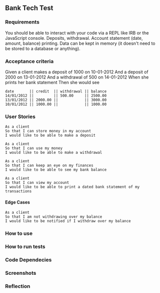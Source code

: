 ## Bank Tech Test

### Requirements
You should be able to interact with your code via a REPL like IRB or the JavaScript console.
Deposits, withdrawal.
Account statement (date, amount, balance) printing.
Data can be kept in memory (it doesn't need to be stored to a database or anything).

### Acceptance criteria
Given a client makes a deposit of 1000 on 10-01-2012
And a deposit of 2000 on 13-01-2012
And a withdrawal of 500 on 14-01-2012
When she prints her bank statement
Then she would see

```
date       || credit  || withdrawal || balance
14/01/2012 ||         || 500.00     || 2500.00
13/01/2012 || 2000.00 ||            || 3000.00
10/01/2012 || 1000.00 ||            || 1000.00
```

### User Stories
```
As a client
So that I can store money in my account
I would like to be able to make a deposit
```
```
As a client
So that I can use my money
I would like to be able to make a withdrawal
```
```
As a client
So that I can keep an eye on my finances
I would like to be able to see my bank balance
```
```
As a client
So that I can view my account
I would like to be able to print a dated bank statement of my transactions
```
#### Edge Cases
```
As a client
So that I am not withdrawing over my balance
I would like to be notified if I withdraw over my balance
```
### How to use

### How to run tests

### Code Dependecies

### Screenshots

### Reflection

